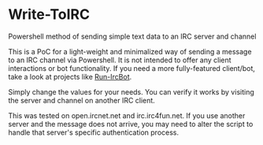 # Write-ToIRC
Powershell method of sending simple text data to an IRC server and channel

This is a PoC for a light-weight and minimalized way of sending a message to an IRC channel via Powershell. It is not intended to offer any client interactions or bot functionality. If you need a more fully-featured client/bot, take a look at projects like [Run-IrcBot](https://github.com/alejandro5042/Run-IrcBot).

Simply change the values for your needs. You can verify it works by visiting the server and channel on another IRC client.

This was tested on open.ircnet.net and irc.irc4fun.net. If you use another server and the message does not arrive, you may need to alter the script to handle that server's specific authentication process. 
